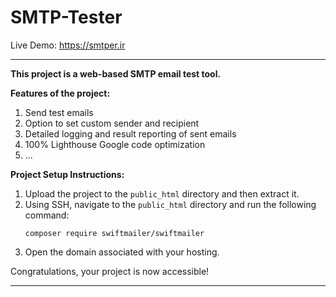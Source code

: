 # SMTP-Tester
Live Demo:
https://smtper.ir

---

**This project is a web-based SMTP email test tool.**

**Features of the project:**
1. Send test emails
2. Option to set custom sender and recipient
3. Detailed logging and result reporting of sent emails
4. 100% Lighthouse Google code optimization
5. ...

**Project Setup Instructions:**

1. Upload the project to the `public_html` directory and then extract it.
2. Using SSH, navigate to the `public_html` directory and run the following command:
   ```
   composer require swiftmailer/swiftmailer
   ```
3. Open the domain associated with your hosting.

Congratulations, your project is now accessible!

---

